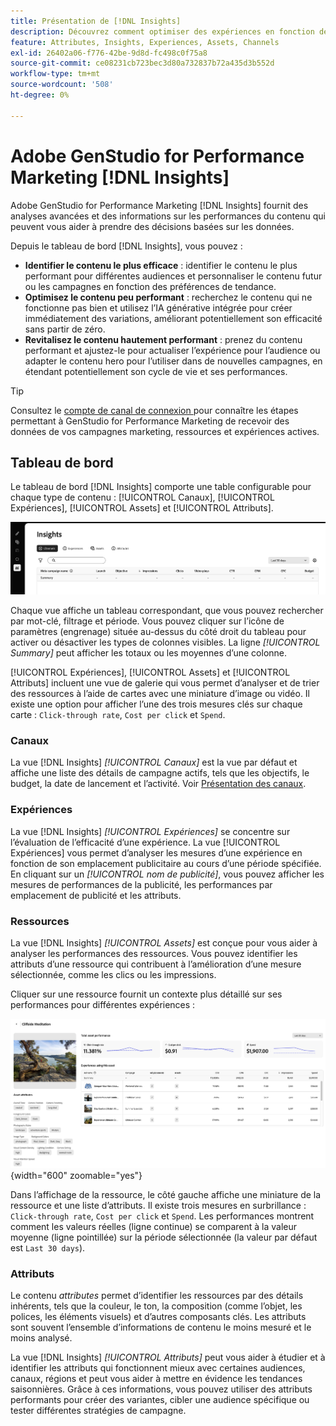 ```yaml
---
title: Présentation de [!DNL Insights]
description: Découvrez comment optimiser des expériences en fonction des mesures de performances du contenu en temps réel.
feature: Attributes, Insights, Experiences, Assets, Channels
exl-id: 26402a06-f776-42be-9d8d-fc498c0f75a8
source-git-commit: ce08231cb723bec3d80a732837b72a435d3b552d
workflow-type: tm+mt
source-wordcount: '508'
ht-degree: 0%

---
```


# Adobe GenStudio for Performance Marketing [!DNL Insights]

Adobe GenStudio for Performance Marketing [!DNL Insights] fournit des analyses avancées et des informations sur les performances du contenu qui peuvent vous aider à prendre des décisions basées sur les données.

Depuis le tableau de bord [!DNL Insights], vous pouvez :

- **Identifier le contenu le plus efficace** : identifier le contenu le plus performant pour différentes audiences et personnaliser le contenu futur ou les campagnes en fonction des préférences de tendance.
- **Optimisez le contenu peu performant** : recherchez le contenu qui ne fonctionne pas bien et utilisez l’IA générative intégrée pour créer immédiatement des variations, améliorant potentiellement son efficacité sans partir de zéro.
- **Revitalisez le contenu hautement performant** : prenez du contenu performant et ajustez-le pour actualiser l’expérience pour l’audience ou adapter le contenu hero pour l’utiliser dans de nouvelles campagnes, en étendant potentiellement son cycle de vie et ses performances.

>[!TIP]
>
>Consultez le [ compte de canal de connexion ](connect-channel.md) pour connaître les étapes permettant à GenStudio for Performance Marketing de recevoir des données de vos campagnes marketing, ressources et expériences actives.

## Tableau de bord

Le tableau de bord [!DNL Insights] comporte une table configurable pour chaque type de contenu : [!UICONTROL Canaux], [!UICONTROL Expériences], [!UICONTROL Assets] et [!UICONTROL Attributs].

![[!DNL Insights] tableau de bord](/help/assets/insights-dashboard.png)

Chaque vue affiche un tableau correspondant, que vous pouvez rechercher par mot-clé, filtrage et période. Vous pouvez cliquer sur l’icône de paramètres (engrenage) située au-dessus du côté droit du tableau pour activer ou désactiver les types de colonnes visibles. La ligne _[!UICONTROL Summary]_ peut afficher les totaux ou les moyennes d’une colonne.

[!UICONTROL Expériences], [!UICONTROL Assets] et [!UICONTROL Attributs] incluent une vue de galerie qui vous permet d’analyser et de trier des ressources à l’aide de cartes avec une miniature d’image ou vidéo. Il existe une option pour afficher l’une des trois mesures clés sur chaque carte : `Click-through rate`, `Cost per click` et `Spend`.

### Canaux

La vue [!DNL Insights] _[!UICONTROL Canaux]_ est la vue par défaut et affiche une liste des détails de campagne actifs, tels que les objectifs, le budget, la date de lancement et l’activité. Voir [Présentation des canaux](channels.md).

### Expériences

La vue [!DNL Insights] _[!UICONTROL Expériences]_ se concentre sur l’évaluation de l’efficacité d’une expérience. La vue [!UICONTROL Expériences] vous permet d’analyser les mesures d’une expérience en fonction de son emplacement publicitaire au cours d’une période spécifiée. En cliquant sur un _[!UICONTROL nom de publicité]_, vous pouvez afficher les mesures de performances de la publicité, les performances par emplacement de publicité et les attributs.

### Ressources

La vue [!DNL Insights] _[!UICONTROL Assets]_ est conçue pour vous aider à analyser les performances des ressources. Vous pouvez identifier les attributs d’une ressource qui contribuent à l’amélioration d’une mesure sélectionnée, comme les clics ou les impressions.

Cliquer sur une ressource fournit un contexte plus détaillé sur ses performances pour différentes expériences :

![Détails de la ressource](/help/assets/insights-asset-details.png){width="600" zoomable="yes"}

Dans l’affichage de la ressource, le côté gauche affiche une miniature de la ressource et une liste d’attributs. Il existe trois mesures en surbrillance : `Click-through rate`, `Cost per click` et `Spend`. Les performances montrent comment les valeurs réelles (ligne continue) se comparent à la valeur moyenne (ligne pointillée) sur la période sélectionnée (la valeur par défaut est `Last 30 days`).

### Attributs

Le contenu _attributes_ permet d’identifier les ressources par des détails inhérents, tels que la couleur, le ton, la composition (comme l’objet, les polices, les éléments visuels) et d’autres composants clés. Les attributs sont souvent l’ensemble d’informations de contenu le moins mesuré et le moins analysé.

La vue [!DNL Insights] _[!UICONTROL Attributs]_ peut vous aider à étudier et à identifier les attributs qui fonctionnent mieux avec certaines audiences, canaux, régions et peut vous aider à mettre en évidence les tendances saisonnières. Grâce à ces informations, vous pouvez utiliser des attributs performants pour créer des variantes, cibler une audience spécifique ou tester différentes stratégies de campagne.

